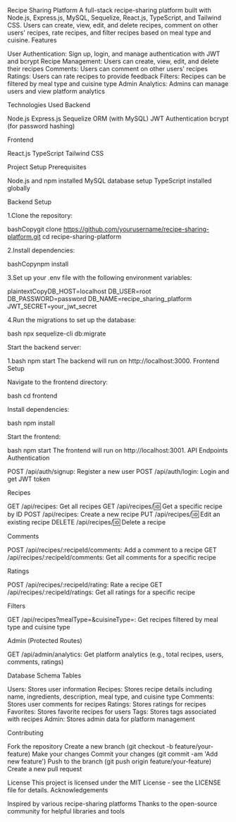 Recipe Sharing Platform A full-stack recipe-sharing platform built with Node.js, Express.js, MySQL, Sequelize, React.js, TypeScript, and Tailwind CSS. Users can create, view, edit, and delete recipes, comment on other users' recipes, rate recipes, and filter recipes based on meal type and cuisine. Features

User Authentication: Sign up, login, and manage authentication with JWT and bcrypt Recipe Management: Users can create, view, edit, and delete their recipes Comments: Users can comment on other users' recipes Ratings: Users can rate recipes to provide feedback Filters: Recipes can be filtered by meal type and cuisine type Admin Analytics: Admins can manage users and view platform analytics

Technologies Used Backend

Node.js Express.js Sequelize ORM (with MySQL) JWT Authentication bcrypt (for password hashing)

Frontend

React.js TypeScript Tailwind CSS

Project Setup Prerequisites

Node.js and npm installed MySQL database setup TypeScript installed globally

Backend Setup

1.Clone the repository:

bashCopygit clone https://github.com/yourusername/recipe-sharing-platform.git cd recipe-sharing-platform

2.Install dependencies:

bashCopynpm install

3.Set up your .env file with the following environment variables:

plaintextCopyDB_HOST=localhost DB_USER=root DB_PASSWORD=password DB_NAME=recipe_sharing_platform JWT_SECRET=your_jwt_secret

4.Run the migrations to set up the database:

bash npx sequelize-cli db:migrate

Start the backend server:

1.bash npm start The backend will run on http://localhost:3000. Frontend Setup

Navigate to the frontend directory:

bash cd frontend

Install dependencies:

bash npm install

Start the frontend:

bash npm start The frontend will run on http://localhost:3001. API Endpoints Authentication

POST /api/auth/signup: Register a new user POST /api/auth/login: Login and get JWT token

Recipes

GET /api/recipes: Get all recipes GET /api/recipes/:id: Get a specific recipe by ID POST /api/recipes: Create a new recipe PUT /api/recipes/:id: Edit an existing recipe DELETE /api/recipes/:id: Delete a recipe

Comments

POST /api/recipes/:recipeId/comments: Add a comment to a recipe GET /api/recipes/:recipeId/comments: Get all comments for a specific recipe

Ratings

POST /api/recipes/:recipeId/rating: Rate a recipe GET /api/recipes/:recipeId/ratings: Get all ratings for a specific recipe

Filters

GET /api/recipes?mealType=<mealType>&cuisineType=<cuisineType>: Get recipes filtered by meal type and cuisine type

Admin (Protected Routes)

GET /api/admin/analytics: Get platform analytics (e.g., total recipes, users, comments, ratings)

Database Schema Tables

Users: Stores user information Recipes: Stores recipe details including name, ingredients, description, meal type, and cuisine type Comments: Stores user comments for recipes Ratings: Stores ratings for recipes Favorites: Stores favorite recipes for users Tags: Stores tags associated with recipes Admin: Stores admin data for platform management

Contributing

Fork the repository Create a new branch (git checkout -b feature/your-feature) Make your changes Commit your changes (git commit -am 'Add new feature') Push to the branch (git push origin feature/your-feature) Create a new pull request

License This project is licensed under the MIT License - see the LICENSE file for details. Acknowledgements

Inspired by various recipe-sharing platforms Thanks to the open-source community for helpful libraries and tools
